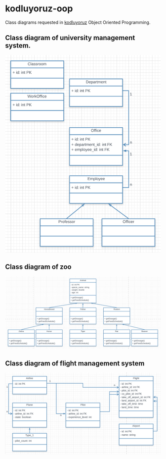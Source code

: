 # kodluyoruz-oop
Class diagrams requested in [kodluyoruz](https://app.patika.dev/) Object Oriented Programming.

## Class diagram of university management system.
![university_diagram](university_diagram.png)

## Class diagram of zoo
![zoo_diagram](zoo_diagram.png)

## Class diagram of flight management system
![flight_diagram](flight_diagram.png)
